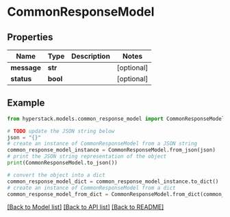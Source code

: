 # CommonResponseModel


## Properties

Name | Type | Description | Notes
------------ | ------------- | ------------- | -------------
**message** | **str** |  | [optional] 
**status** | **bool** |  | [optional] 

## Example

```python
from hyperstack.models.common_response_model import CommonResponseModel

# TODO update the JSON string below
json = "{}"
# create an instance of CommonResponseModel from a JSON string
common_response_model_instance = CommonResponseModel.from_json(json)
# print the JSON string representation of the object
print(CommonResponseModel.to_json())

# convert the object into a dict
common_response_model_dict = common_response_model_instance.to_dict()
# create an instance of CommonResponseModel from a dict
common_response_model_from_dict = CommonResponseModel.from_dict(common_response_model_dict)
```
[[Back to Model list]](../README.md#documentation-for-models) [[Back to API list]](../README.md#documentation-for-api-endpoints) [[Back to README]](../README.md)


